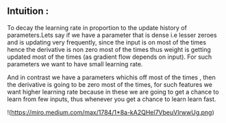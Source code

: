 ## Intuition :

To decay the learning rate in proportion to the update history of parameters.Lets say if we have a parameter that is dense i.e lesser zeroes and is updating very frequently, since the input is on most of the times hence the derivative is non zero most of the times thus weight is getting updated most of the times (as gradient flow depends on input). For such parameters we want to have small learning rate.

And in contrast we have a parameters whichis off most of the times , then the derivative is going to be zero most of the times, for such features we want higher learning rate because in these we are going to get a chance to learn from few inputs, thus whenever you get a chance to learn learn fast.

!(https://miro.medium.com/max/1784/1*8a-kA2QHel7VbeuVIrwwUg.png)
